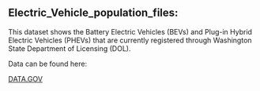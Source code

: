 ## Electric_Vehicle_population_files:

This dataset shows the Battery Electric Vehicles (BEVs) and Plug-in Hybrid Electric Vehicles (PHEVs) that are currently registered through Washington State Department of Licensing (DOL).

Data can be found here:

<a href="https://catalog.data.gov/dataset/electric-vehicle-population-data">DATA.GOV </a>
